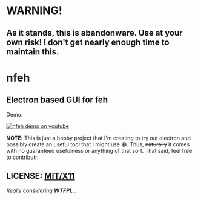 # WARNING!
## As it stands, this is abandonware. Use at your own risk! I don't get nearly enough time to maintain this.

# nfeh

Electron based GUI for feh
---
Demo:

[![nfeh demo on youtube](http://i.imgur.com/mK9wyPq.gif)](https://youtu.be/66BEoGxorXU)

**NOTE:** This is just a hobby project that I'm creating to try out electron and possibly create an useful tool that I might use :grin:.
Thus, ~~naturally~~ it comes with no guaranteed usefulness or anything of that sort. That said, feel free to contributr.

## LICENSE: [MIT/X11](https://opensource.org/licenses/MIT)
_Really considering **WTFPL**..._
